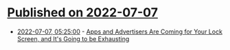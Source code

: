 # [Published on 2022-07-07](index.md)

* [2022-07-07, 05:25:00](https://soylentnews.org/article.pl?sid=22/07/06/1440218&from=rss) - [Apps and Advertisers Are Coming for Your Lock Screen, and It's Going to be Exhausting ](https://soylentnews.org/article.pl?sid=22/07/06/1440218&from=rss)
